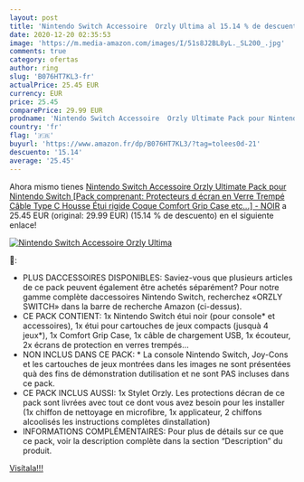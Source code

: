 ```yaml
---
layout: post
title: 'Nintendo Switch Accessoire  Orzly Ultima al 15.14 % de descuento'
date: 2020-12-20 02:35:53
image: 'https://m.media-amazon.com/images/I/51s8J2BL8yL._SL200_.jpg'
comments: true
category: ofertas
author: ring
slug: 'B076HT7KL3-fr'
actualPrice: 25.45 EUR
currency: EUR
price: 25.45
comparePrice: 29.99 EUR
prodname: 'Nintendo Switch Accessoire  Orzly Ultimate Pack pour Nintendo Switch [Pack comprenant: Protecteurs d écran en Verre Trempé  Câble Type C  Housse  Étui rigide   Coque Comfort Grip Case etc...] - NOIR'
country: 'fr'
flag: '🇫🇷'
buyurl: 'https://www.amazon.fr/dp/B076HT7KL3/?tag=tolees0d-21'
descuento: '15.14'
average: '25.45'
---
```


Ahora mismo tienes [Nintendo Switch Accessoire  Orzly Ultimate Pack pour Nintendo Switch [Pack comprenant: Protecteurs d écran en Verre Trempé  Câble Type C  Housse  Étui rigide   Coque Comfort Grip Case etc...] - NOIR](https://www.amazon.fr/dp/B076HT7KL3/?tag=tolees0d-21) a 25.45 EUR (original: 29.99 EUR) (15.14 %  de descuento) en el siguiente enlace!

[![Nintendo Switch Accessoire  Orzly Ultima](https://m.media-amazon.com/images/I/51s8J2BL8yL._SL200_.jpg)](https://www.amazon.fr/dp/B076HT7KL3/?tag=tolees0d-21)

🔎:

- PLUS DACCESSOIRES DISPONIBLES: Saviez-vous que plusieurs articles de ce pack peuvent également être achetés séparément? Pour notre gamme complète daccessoires Nintendo Switch, recherchez «ORZLY SWITCH» dans la barre de recherche Amazon (ci-dessus).
- CE PACK CONTIENT: 1x Nintendo Switch étui noir (pour console* et accessoires), 1x étui pour cartouches de jeux compacts (jusquà 4 jeux*), 1x Comfort Grip Case, 1x câble de chargement USB, 1x écouteur, 2x écrans de protection en verres trempés…
- NON INCLUS DANS CE PACK: * La console Nintendo Switch, Joy-Cons et les cartouches de jeux montrées dans les images ne sont présentées quà des fins de démonstration dutilisation et ne sont PAS incluses dans ce pack.
- CE PACK INCLUS AUSSI: 1x Stylet Orzly. Les protections décran de ce pack sont livrées avec tout ce dont vous avez besoin pour les installer (1x chiffon de nettoyage en microfibre, 1x applicateur, 2 chiffons alcoolisés les instructions complètes dinstallation)
- INFORMATIONS COMPLÉMENTAIRES: Pour plus de détails sur ce que ce pack, voir la description complète dans la section “Description” du produit.

[Visítala!!!](https://www.amazon.fr/dp/B076HT7KL3/?tag=tolees0d-21)
